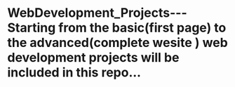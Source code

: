# WebDevelopment_Projects--- Starting from the basic(first page) to the advanced(complete wesite ) web development projects will be included in this repo...
